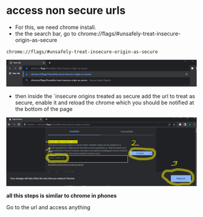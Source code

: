 # access non secure urls
- For this, we need chrome install.
- the the search bar, go to chrome://flags/#unsafely-treat-insecure-origin-as-secure
```
chrome://flags/#unsafely-treat-insecure-origin-as-secure
```
<img src="../images/url.png">

- then inside the `insecure origins treated as secure add the url to treat as secure, enable it and reload the chrome which you should be notified at the bottom of the page

<img src="../images/insert.png">

**all this steps is similar to chrome in phones**

Go to the url and access anything
